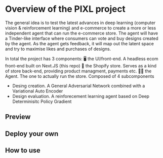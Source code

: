 # Overview of the PIXL project

The general idea is to test the latest advances in deep learning (computer vision & reinforcement learning) and e-commerce to
create a more or less independent agent that can run the e-commerce store. The agent will have a Tinder-like interface where
consumers can vote and buy designs created by the agent. As the agent gets feedback, it will map out the latent space and try to
maximise likes and purchases of designs.

In total the project has 3 components:
:desktop_computer: the UI/front-end. A headless ecom front-end built on Next.JS (this repo)
:convenience_store:	the Shopify store. Serves as a kind of store back-end, providing product managment, payments etc.
:student: the Agent. The one to actually run the store. Composed of 4 subcomponents
- Desing creation. A General Adversarial Network combined with a Variational Auto Encoder
- Design evaluation. A reinforecement learning agent based on Deep Determinisitc Policy Gradient


## Preview


## Deploy your own


## How to use


